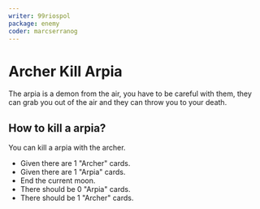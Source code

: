 ```yaml
---
writer: 99riospol
package: enemy
coder: marcserranog
---
```

# Archer Kill Arpia

The arpia is a demon from the air,
you have to be careful with them, they can grab
you out of the air and they can
throw you to your death.


## How to kill a arpia?

You can kill a arpia with the archer.

 * Given there are 1 "Archer" cards.
 * Given there are 1 "Arpia" cards.
 * End the current moon.
 * There should be 0 "Arpia" cards.
 * There should be 1 "Archer" cards.


